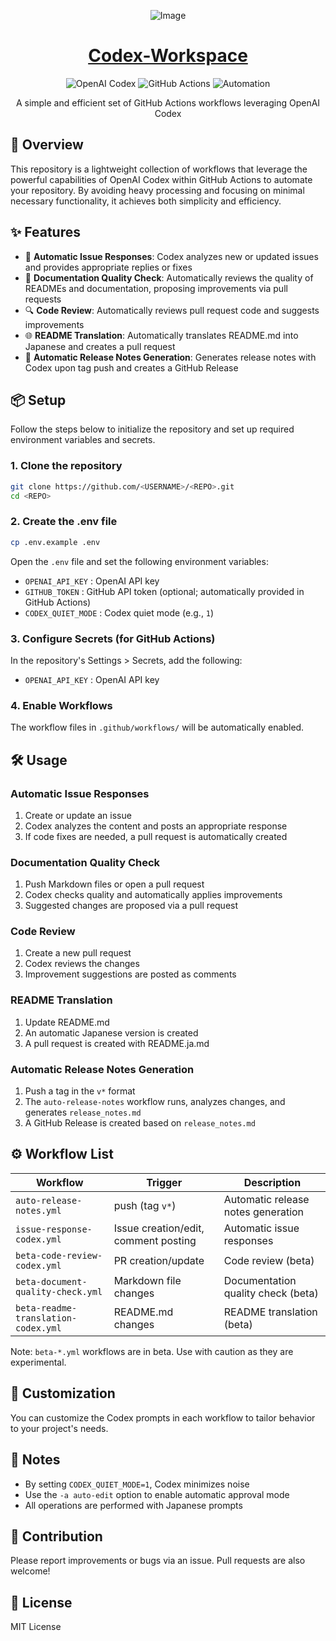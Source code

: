 <div align="center">

 ![Image](https://github.com/user-attachments/assets/04c68e93-e88b-45d2-bfab-8060c906dd7c)

 # [Codex-Workspace](https://github.com/Sunwood-ai-labs/Codex-Workspace)

 <p align="center">
   <img src="https://img.shields.io/badge/OpenAI_Codex-412991?style=for-the-badge&logo=openai&logoColor=white" alt="OpenAI Codex">
   <img src="https://img.shields.io/badge/GitHub_Actions-2088FF?style=for-the-badge&logo=github-actions&logoColor=white" alt="GitHub Actions">
   <img src="https://img.shields.io/badge/Automation-000000?style=for-the-badge&logo=robot&logoColor=white" alt="Automation">
 </p>

 <p align="center">
   A simple and efficient set of GitHub Actions workflows leveraging OpenAI Codex
 </p>

 </div>

 ## 🚀 Overview

 This repository is a lightweight collection of workflows that leverage the powerful capabilities of OpenAI Codex within GitHub Actions to automate your repository. By avoiding heavy processing and focusing on minimal necessary functionality, it achieves both simplicity and efficiency.

 ## ✨ Features

 - 💬 **Automatic Issue Responses**: Codex analyzes new or updated issues and provides appropriate replies or fixes
 - 📝 **Documentation Quality Check**: Automatically reviews the quality of READMEs and documentation, proposing improvements via pull requests
 - 🔍 **Code Review**: Automatically reviews pull request code and suggests improvements
 - 🌐 **README Translation**: Automatically translates README.md into Japanese and creates a pull request
 - 📜 **Automatic Release Notes Generation**: Generates release notes with Codex upon tag push and creates a GitHub Release

 ## 📦 Setup

 Follow the steps below to initialize the repository and set up required environment variables and secrets.

 ### 1. Clone the repository

 ```bash
 git clone https://github.com/<USERNAME>/<REPO>.git
 cd <REPO>
 ```

 ### 2. Create the .env file

 ```bash
 cp .env.example .env
 ```
 Open the `.env` file and set the following environment variables:

 * `OPENAI_API_KEY`    : OpenAI API key
 * `GITHUB_TOKEN`      : GitHub API token (optional; automatically provided in GitHub Actions)
 * `CODEX_QUIET_MODE`  : Codex quiet mode (e.g., `1`)

 ### 3. Configure Secrets (for GitHub Actions)

 In the repository's Settings > Secrets, add the following:

 * `OPENAI_API_KEY` : OpenAI API key

 ### 4. Enable Workflows

 The workflow files in `.github/workflows/` will be automatically enabled.

 ## 🛠️ Usage

 ### Automatic Issue Responses

 1. Create or update an issue
 2. Codex analyzes the content and posts an appropriate response
 3. If code fixes are needed, a pull request is automatically created

 ### Documentation Quality Check

 1. Push Markdown files or open a pull request
 2. Codex checks quality and automatically applies improvements
 3. Suggested changes are proposed via a pull request

 ### Code Review

 1. Create a new pull request
 2. Codex reviews the changes
 3. Improvement suggestions are posted as comments

 ### README Translation

 1. Update README.md
 2. An automatic Japanese version is created
 3. A pull request is created with README.ja.md

 ### Automatic Release Notes Generation

 1. Push a tag in the `v*` format
 2. The `auto-release-notes` workflow runs, analyzes changes, and generates `release_notes.md`
 3. A GitHub Release is created based on `release_notes.md`

 ## ⚙️ Workflow List

 | Workflow | Trigger | Description |
 |----------|-----------------------|----------------------------|
 | `auto-release-notes.yml` | push (tag `v*`) | Automatic release notes generation |
 | `issue-response-codex.yml` | Issue creation/edit, comment posting | Automatic issue responses |
 | `beta-code-review-codex.yml` | PR creation/update | Code review (beta) |
 | `beta-document-quality-check.yml` | Markdown file changes | Documentation quality check (beta) |
 | `beta-readme-translation-codex.yml` | README.md changes | README translation (beta) |

 Note: `beta-*.yml` workflows are in beta. Use with caution as they are experimental.

 ## 🔧 Customization

 You can customize the Codex prompts in each workflow to tailor behavior to your project's needs.

 ## 📝 Notes

 - By setting `CODEX_QUIET_MODE=1`, Codex minimizes noise
 - Use the `-a auto-edit` option to enable automatic approval mode
 - All operations are performed with Japanese prompts

 ## 🤝 Contribution

 Please report improvements or bugs via an issue. Pull requests are also welcome!

 ## 📄 License

 MIT License